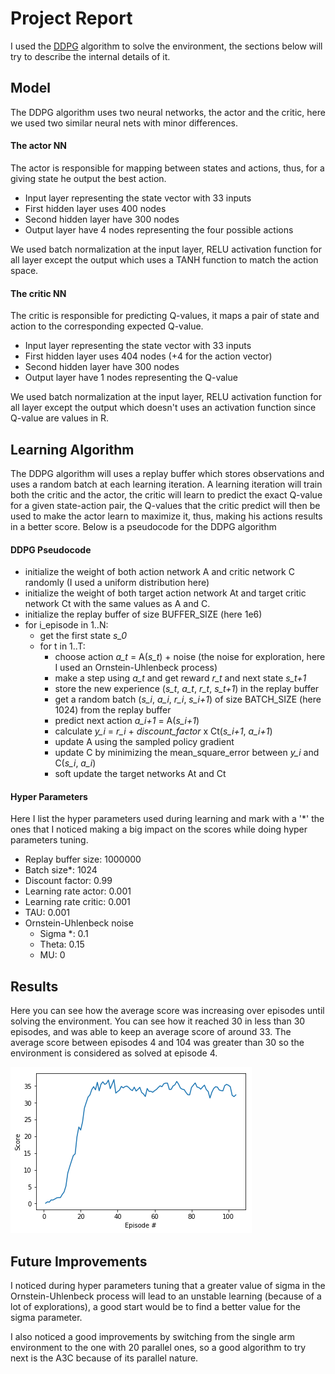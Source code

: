 # Project Report

I used the [DDPG](https://arxiv.org/abs/1509.02971) algorithm to solve the environment, the sections below will try to describe the internal details of it.

## Model
The DDPG algorithm uses two neural networks, the actor and the critic, here we used two similar neural nets with minor differences.

#### The actor NN

The actor is responsible for mapping between states and actions, thus, for a giving state he output the best action.

- Input layer representing the state vector with 33 inputs
- First hidden layer uses 400 nodes
- Second hidden layer have 300 nodes
- Output layer have 4 nodes representing the four possible actions

We used batch normalization at the input layer, RELU activation function for all layer except the output which uses a TANH function to match the action space.

#### The critic NN

The critic is responsible for predicting Q-values, it maps a pair of state and action to the corresponding expected Q-value.

- Input layer representing the state vector with 33 inputs
- First hidden layer uses 404 nodes (+4 for the action vector)
- Second hidden layer have 300 nodes
- Output layer have 1 nodes representing the Q-value

We used batch normalization at the input layer, RELU activation function for all layer except the output which doesn't uses an activation function since Q-value are values in R.

## Learning Algorithm
The DDPG algorithm will uses a replay buffer which stores observations and uses a random batch at each learning iteration. A learning iteration will train both the critic and the actor, the critic will learn to predict the exact Q-value for a given state-action pair, the Q-values that the critic predict will then be used to make the actor learn to maximize it, thus, making his actions results in a better score. Below is a pseudocode for the DDPG algorithm

#### DDPG Pseudocode

- initialize the weight of both action network A and critic network C randomly (I used a uniform distribution here)
- initialize the weight of both target action network At and target critic network Ct with the same values as A and C.
- initialize the replay buffer of size BUFFER_SIZE (here 1e6)
- for i_episode in 1..N:
  - get the first state *s_0*
  - for t in 1..T:
    - choose action *a_t* =  A(*s_t*) + noise (the noise for exploration, here I used an Ornstein-Uhlenbeck process)
    - make a step using *a_t* and get reward *r_t* and next state *s_t+1*
    - store the new experience (*s_t*, *a_t*, *r_t*, *s_t+1*) in the replay buffer
    - get a random batch (*s_i*, *a_i*, *r_i*, *s_i+1*) of size BATCH_SIZE (here 1024) from the replay buffer
    - predict next action *a_i+1* = A(*s_i+1*)
    - calculate *y_i* = *r_i* + *discount_factor* x Ct(*s_i+1*, *a_i+1*)
    - update A using the sampled policy gradient
    - update C by minimizing the mean_square_error between *y_i* and C(*s_i*, *a_i*)
    - soft update the target networks At and Ct


#### Hyper Parameters

Here I list the hyper parameters used during learning and mark with a '\*' the ones that I noticed making a big impact on the scores while doing hyper parameters tuning.

- Replay buffer size: 1000000
- Batch size\*: 1024
- Discount factor: 0.99
- Learning rate actor: 0.001
- Learning rate critic: 0.001
- TAU: 0.001
- Ornstein-Uhlenbeck noise
  - Sigma \*: 0.1
  - Theta: 0.15
  - MU: 0



## Results

Here you can see how the average score was increasing over episodes until solving the environment. You can see how it reached 30 in less than 30 episodes, and was able to keep an average score of around 33. The average score between episodes 4 and 104 was greater than 30 so the environment is considered as solved at episode 4.

![avg-score](imgs/results.png)

## Future Improvements

I noticed during hyper parameters tuning that a greater value of sigma in the Ornstein-Uhlenbeck process will lead to an unstable learning (because of a lot of explorations), a good start would be to find a better value for the sigma parameter.

I also noticed a good improvements by switching from the single arm environment to the one with 20 parallel ones, so a good algorithm to try next is the A3C because of its parallel nature.

